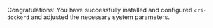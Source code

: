 Congratulations! You have successfully installed and configured `cri-dockerd` and adjusted the necessary system parameters.
